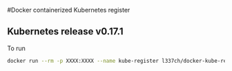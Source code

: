 #Docker containerized Kubernetes register

## Kubernetes release v0.17.1

To run

```bash
docker run --rm -p XXXX:XXXX --name kube-register l337ch/docker-kube-register /kube-register [runtime options]